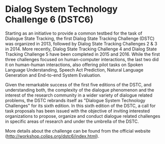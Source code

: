 # Dialog System Technology Challenge 6 (DSTC6)

Starting as an initiative to provide a common testbed for the task of Dialogue State Tracking, the first Dialog State Tracking Challenge (DSTC) was organized in 2013, followed by Dialog State Tracking Challenges 2 & 3 in 2014. More recently, Dialog State Tracking Challenge 4 and Dialog State Tracking Challenge 5 have been completed in 2015 and 2016. While the first three challenges focused on human-computer interactions, the last two did it on human-human interactions, also offering pilot tasks on Spoken Language Understanding, Speech Act Prediction, Natural Language Generation and End-to-end System Evaluation.

Given the remarkable success of the first five editions of the DSTC, and understanding both, the complexity of the dialogue phenomenon and the interest of the research community in a wider variety of dialogue related problems, the DSTC rebrands itself as "Dialogue System Technology Challenges" for its sixth edition. In this sixth edition of the DSTC, a call for task proposals has been issued with the objective of inviting interested organizations to propose, organize and conduct dialogue related challenges in specific areas of research and under the umbrella of the DSTC.

More details about the challenge can be found from the official website (http://workshop.colips.org/dstc6/index.html).
